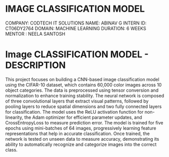 # IMAGE CLASSIFICATION MODEL 
COMPANY: CODTECH IT SOLUTIONS NAME: ABINAV G INTERN ID: CT06DY2764 DOMAIN: MACHINE LEARNING DURATION: 6 WEEKS MENTOR : NEELA SANTOSH
# Image CLASSIFICATION MODEL - DESCRIPTION 
This project focuses on building a CNN-based image classification model using the CIFAR-10 dataset, which contains 60,000 color images across 10 object categories. The data is preprocessed using tensor conversion and normalization to enhance training stability. The neural network is composed of three convolutional layers that extract visual patterns, followed by pooling layers to reduce spatial dimensions and two fully connected layers for classification. The model uses the ReLU activation function for non-linearity, the Adam optimizer for efficient parameter updates, and CrossEntropyLoss to measure prediction error. The model is trained for five epochs using mini-batches of 64 images, progressively learning feature representations that help in accurate classification. Once trained, the network is tested on unseen data to measure accuracy, demonstrating its ability to automatically recognize and categorize images into the correct class.
